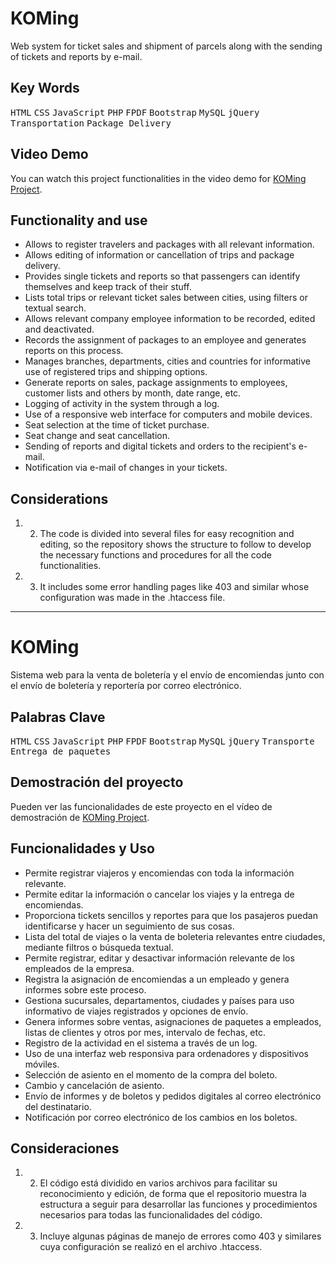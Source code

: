 # KOMing
Web system for ticket sales and shipment of parcels along with the sending of tickets and reports by e-mail.

## Key Words
<kbd>HTML</kbd> <kbd>CSS</kbd> <kbd>JavaScript</kbd> <kbd>PHP</kbd> <kbd>FPDF</kbd> <kbd>Bootstrap</kbd> <kbd>MySQL</kbd> <kbd>jQuery</kbd> <kbd>Transportation</kbd> <kbd>Package Delivery</kbd>

## Video Demo
You can watch this project functionalities in the video demo for [KOMing Project](https://www.youtube.com/watch?v=q8OIQKo53-U).

## Functionality and use
- Allows to register travelers and packages with all relevant information.
- Allows editing of information or cancellation of trips and package delivery.
- Provides single tickets and reports so that passengers can identify themselves and keep track of their stuff.
- Lists total trips or relevant ticket sales between cities, using filters or textual search.
- Allows relevant company employee information to be recorded, edited and deactivated.
- Records the assignment of packages to an employee and generates reports on this process.
- Manages branches, departments, cities and countries for informative use of registered trips and shipping options.
- Generate reports on sales, package assignments to employees, customer lists and others by month, date range, etc.
- Logging of activity in the system through a log.
- Use of a responsive web interface for computers and mobile devices.
- Seat selection at the time of ticket purchase.
- Seat change and seat cancellation.
- Sending of reports and digital tickets and orders to the recipient's e-mail.
- Notification via e-mail of changes in your tickets.

## Considerations
1. 2. The code is divided into several files for easy recognition and editing, so the repository shows the structure to follow to develop the necessary functions and procedures for all the code functionalities.
3. 3. It includes some error handling pages like 403 and similar whose configuration was made in the .htaccess file.

_______________________________________________________________________________

# KOMing
Sistema web para la venta de boletería y el envío de encomiendas junto con el envío de boletería y reportería por correo electrónico.

## Palabras Clave
<kbd>HTML</kbd> <kbd>CSS</kbd> <kbd>JavaScript</kbd> <kbd>PHP</kbd> <kbd>FPDF</kbd> <kbd>Bootstrap</kbd> <kbd>MySQL</kbd> <kbd>jQuery</kbd> <kbd>Transporte</kbd> <kbd>Entrega de paquetes</kbd>

## Demostración del proyecto
Pueden ver las funcionalidades de este proyecto en el vídeo de demostración de [KOMing Project](https://www.youtube.com/watch?v=q8OIQKo53-U).

## Funcionalidades y Uso
- Permite registrar viajeros y encomiendas con toda la información relevante.
- Permite editar la información o cancelar los viajes y la entrega de encomiendas.
- Proporciona tickets sencillos y reportes para que los pasajeros puedan identificarse y hacer un seguimiento de sus cosas.
- Lista del total de viajes o la venta de boleteria relevantes entre ciudades, mediante filtros o búsqueda textual.
- Permite registrar, editar y desactivar información relevante de los empleados de la empresa.
- Registra la asignación de encomiendas a un empleado y genera informes sobre este proceso.
- Gestiona sucursales, departamentos, ciudades y países para uso informativo de viajes registrados y opciones de envío.
- Genera informes sobre ventas, asignaciones de paquetes a empleados, listas de clientes y otros por mes, intervalo de fechas, etc.
- Registro de la actividad en el sistema a través de un log.
- Uso de una interfaz web responsiva para ordenadores y dispositivos móviles.
- Selección de asiento en el momento de la compra del boleto.
- Cambio y cancelación de asiento.
- Envío de informes y de boletos y pedidos digitales al correo electrónico del destinatario.
- Notificación por correo electrónico de los cambios en los boletos.

## Consideraciones
1. 2. El código está dividido en varios archivos para facilitar su reconocimiento y edición, de forma que el repositorio muestra la estructura a seguir para desarrollar las funciones y procedimientos necesarios para todas las funcionalidades del código.
3. 3. Incluye algunas páginas de manejo de errores como 403 y similares cuya configuración se realizó en el archivo .htaccess.

